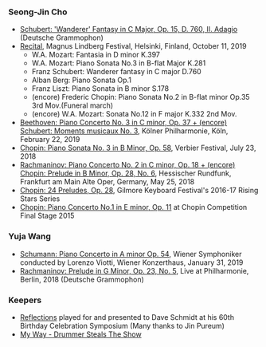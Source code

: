
### Seong-Jin Cho
- [Schubert: 'Wanderer' Fantasy in C Major, Op. 15, D. 760, II. Adagio](https://youtu.be/CqRv__QKJ68) (Deutsche Grammophon)
- [Recital](https://youtu.be/MP-FHZLP-dA), Magnus Lindberg Festival, Helsinki, Finland, October 11, 2019
  - W.A. Mozart: Fantasia in D minor K.397
  - W.A. Mozart: Piano Sonata No.3 in B-flat Major K.281
  - Franz Schubert: Wanderer fantasy in C major D.760
  - Alban Berg: Piano Sonata Op.1
  - Franz Liszt: Piano Sonata in B minor S.178
  - (encore) Frederic Chopin: Piano Sonata No.2 in B-flat minor Op.35 3rd Mov.(Funeral march)
  - (encore) W.A. Mozart: Sonata No.12 in F major K.332  2nd Mov.
- [Beethoven: Piano Concerto No. 3 in C minor, Op. 37 + (encore) Schubert: Moments musicaux No. 3](https://youtu.be/F79iU5WAU-8), Kölner Philharmonie, Köln, February 22, 2019
- [Chopin: Piano Sonata No. 3 in B Minor, Op. 58](https://youtu.be/l1uOYMei7Uo), Verbier Festival, July 23, 2018
- [Rachmaninov: Piano Concerto No. 2 in C minor, Op. 18 + (encore) Chopin: Prelude in B Minor, Op. 28, No. 6](https://youtu.be/fr976_FAFs4), Hessischer Rundfunk, Frankfurt am Main Alte Oper, Germany, May 25, 2018
- [Chopin: 24 Preludes, Op. 28](https://youtu.be/QWFR9joxbpc), Gilmore Keyboard Festival's 2016-17 Rising Stars Series
- [Chopin: Piano Concerto No.1 in E minor, Op. 11](https://youtu.be/614oSsDS734) at Chopin Competition Final Stage 2015


### Yuja Wang
- [Schumann: Piano Concerto in A minor Op. 54](https://youtu.be/fWDrJT0s1s8), Wiener Symphoniker conducted by Lorenzo Viotti, Wiener Konzerthaus, January 31, 2019
- [Rachmaninov: Prelude in G Minor, Op. 23, No. 5](https://youtu.be/GhBXx-2PadM), Live at Philharmonie, Berlin, 2018 (Deutsche Grammophon)

### Keepers
- [Reflections](https://youtu.be/xW_D5HHkJnI) played for and presented to Dave Schmidt at his 60th Birthday Celebration Symposium (Many thanks to Jin Pureum)
- [My Way - Drummer Steals The Show](https://youtu.be/a9kPfelTEds)
